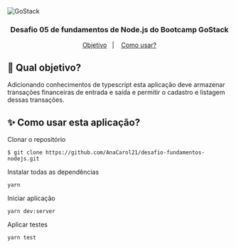 <img alt="GoStack" src="https://storage.googleapis.com/golden-wind/bootcamp-gostack/header-desafios.png" />

<h3 align = "center"> Desafio 05 de fundamentos de Node.js do Bootcamp GoStack </h3>
<p align="center">
  <a href="#dart-qual-objetivo">Objetivo</a>&nbsp;&nbsp;&nbsp;|&nbsp;&nbsp;&nbsp;
  <a href="#sparkles-como-usar-esta-aplicação">Como usar?</a>
</p>


## :dart: Qual objetivo?
Adicionando conhecimentos de typescript esta aplicação deve armazenar transações financeiras de entrada e saída e permitir o cadastro e listagem dessas transações.

## :sparkles: Como usar esta aplicação?

Clonar o repositório
```
$ git clone https://github.com/AnaCarol21/desafio-fundamentos-nodejs.git
```
Instalar todas as dependências
```
yarn
```
Iniciar aplicação
```
yarn dev:server
```
Aplicar testes
```
yarn test
```

